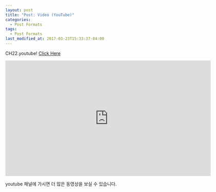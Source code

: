 ```yaml
---
layout: post
title: "Post: Video (YouTube)"
categories:
  - Post Formats
tags:
  - Post Formats
last_modified_at: 2017-03-23T15:33:37-04:00
---
```

CH22.youtube! <a href="https://www.youtube.com/channel/UC8uTzRdPnRTrs93HmtwWHjw">Click Here</a>
<div class="embed-responsive embed-responsive-16by9">
  <iframe width="640" height="360" src="https://www.youtube.com/watch?v=FhJa0tm1bTM" frameborder="0" allowfullscreen></iframe>
</div>

youtube 채널에 가시면 더 많은 동영상을 보실 수 있습니다.


